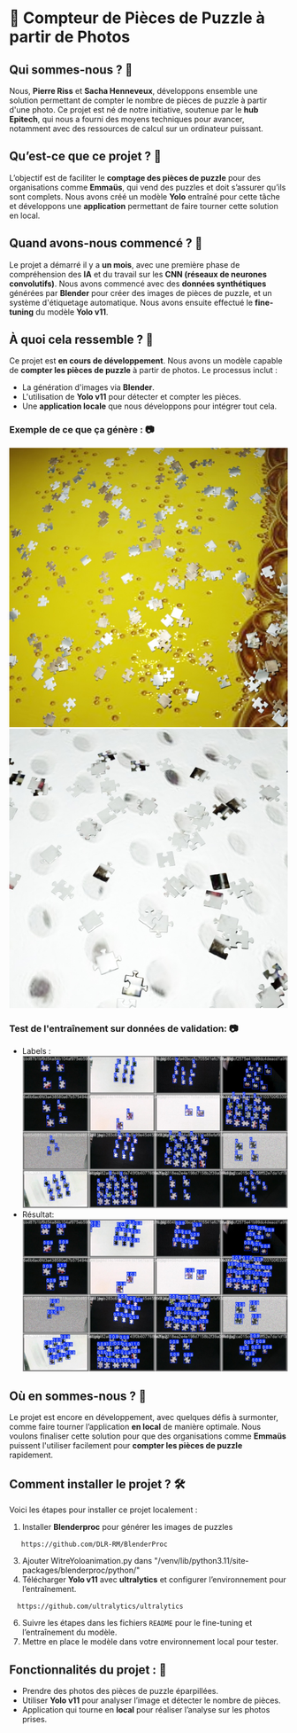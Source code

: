 # 🧩 **Compteur de Pièces de Puzzle à partir de Photos**

## Qui sommes-nous ? 👋
Nous, **Pierre Riss** et **Sacha Henneveux**, développons ensemble une solution permettant de compter le nombre de pièces de puzzle à partir d'une photo. Ce projet est né de notre initiative, soutenue par le **hub Epitech**, qui nous a fourni des moyens techniques pour avancer, notamment avec des ressources de calcul sur un ordinateur puissant.

## Qu’est-ce que ce projet ? 🤔
L’objectif est de faciliter le **comptage des pièces de puzzle** pour des organisations comme **Emmaüs**, qui vend des puzzles et doit s’assurer qu’ils sont complets. Nous avons créé un modèle **Yolo** entraîné pour cette tâche et développons une **application** permettant de faire tourner cette solution en local.

## Quand avons-nous commencé ? 📅
Le projet a démarré il y a **un mois**, avec une première phase de compréhension des **IA** et du travail sur les **CNN (réseaux de neurones convolutifs)**. Nous avons commencé avec des **données synthétiques** générées par **Blender** pour créer des images de pièces de puzzle, et un système d'étiquetage automatique. Nous avons ensuite effectué le **fine-tuning** du modèle **Yolo v11**.

## À quoi cela ressemble ? 👀
Ce projet est **en cours de développement**. Nous avons un modèle capable de **compter les pièces de puzzle** à partir de photos. Le processus inclut :
- La génération d'images via **Blender**.
- L'utilisation de **Yolo v11** pour détecter et compter les pièces.
- Une **application locale** que nous développons pour intégrer tout cela.

### Exemple de ce que ça génère : 📷
![alt text](https://github.com/pierreRISS/Zelia-/blob/main/ressources/images/002593.jpg)
![alt text](https://github.com/pierreRISS/Zelia-/blob/main/ressources/images/002616.jpg)


### Test de l'entraînement sur données de validation: 📷

- Labels :
  ![alt text](https://github.com/pierreRISS/Zelia-/blob/main/ressources/images/val_batch1_labels.jpg)
- Résultat:
  ![alt text](https://github.com/pierreRISS/Zelia-/blob/main/ressources/images/val_batch1_pred.jpg)

## Où en sommes-nous ? 🚀
Le projet est encore en développement, avec quelques défis à surmonter, comme faire tourner l’application **en local** de manière optimale. Nous voulons finaliser cette solution pour que des organisations comme **Emmaüs** puissent l'utiliser facilement pour **compter les pièces de puzzle** rapidement.

## Comment installer le projet ? 🛠️
Voici les étapes pour installer ce projet localement :
1. Installer **Blenderproc** pour générer les images de puzzles
```
   https://github.com/DLR-RM/BlenderProc
```
3. Ajouter WitreYoloanimation.py dans "/venv/lib/python3.11/site-packages/blenderproc/python/"
5. Télécharger **Yolo v11** avec **ultralytics** et configurer l’environnement pour l’entraînement.
```
  https://github.com/ultralytics/ultralytics
```
6. Suivre les étapes dans les fichiers `README` pour le fine-tuning et l’entraînement du modèle.
7. Mettre en place le modèle dans votre environnement local pour tester.

## Fonctionnalités du projet : 📲
- Prendre des photos des pièces de puzzle éparpillées.
- Utiliser **Yolo v11** pour analyser l’image et détecter le nombre de pièces.
- Application qui tourne en **local** pour réaliser l’analyse sur les photos prises.
